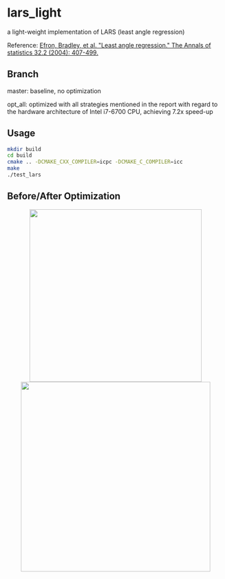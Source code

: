 # lars_light
a light-weight implementation of LARS (least angle regression)

Reference:
[Efron, Bradley, et al. "Least angle regression." The Annals of statistics 32.2 (2004): 407-499.](http://statweb.stanford.edu/~tibs/ftp/lars.pdf)

Branch
------------
master: baseline, no optimization

opt_all: optimized with all strategies mentioned in the report with regard to the hardware architecture of Intel i7-6700 CPU, achieving 7.2x speed-up

Usage
------------
```bash
mkdir build
cd build 
cmake .. -DCMAKE_CXX_COMPILER=icpc -DCMAKE_C_COMPILER=icc
make
./test_lars
```
Before/After Optimization
------------
<div style="text-align:center">
<img src="https://github.com/paramoecium/lars_light/blob/master/report/pic/roofline.png" width="400">
<img src="https://github.com/paramoecium/lars_light/blob/master/report/pic/performance.png" width="440">
</div>

